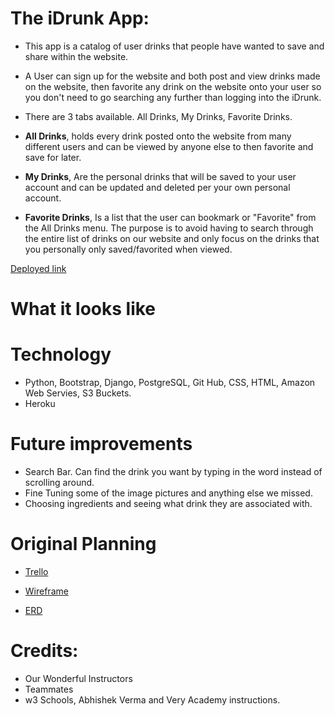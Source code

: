 # The iDrunk App:
* This app is a catalog of user drinks that people have wanted to save and share within the website.
* A User can sign up for the website and both post and view drinks made on the website, then favorite any drink on the website onto your user so you don't need to go searching any further than logging into the iDrunk.

* There are 3 tabs available. All Drinks, My Drinks, Favorite Drinks.
* **All Drinks**, holds every drink posted onto the website from many different users and
can be viewed by anyone else to then favorite and save for later.
* **My Drinks**, Are the personal drinks that will be saved to your user account and can be updated and deleted per your own personal account.
* **Favorite Drinks**, Is a list that the user can bookmark or "Favorite" from the All Drinks menu. The purpose is to avoid having to search through the entire list of drinks on our website and only focus on the drinks that you personally only saved/favorited when viewed.

[Deployed link](https://idrunk1.herokuapp.com/)

# What it looks like


# Technology
* Python, Bootstrap, Django, PostgreSQL, Git Hub, CSS, HTML, Amazon Web Servies, S3 Buckets. 
* Heroku

# Future improvements
* Search Bar. Can find the drink you want by typing in the word instead of scrolling around.
* Fine Tuning some of the image pictures and anything else we missed.
* Choosing ingredients and seeing what drink they are associated with.

# Original Planning
* [Trello](https://trello.com/b/xvOF2K4c/project-3)

* [Wireframe](https://lucid.app/lucidchart/b37eeeb6-d851-4f39-8b7d-98e64e00a41d/edit?beaconFlowId=FD245051A2B9BC40&invitationId=inv_58d62b7d-a662-4f43-954d-e5a4904de330&page=uP1BopAARZY8#)

* [ERD](https://lucid.app/lucidchart/f30ae6d6-fcfa-4bb7-9160-d8390b095a4b/edit?existing=1&token=9fec92b9e54e06d2ecd50feb9088bde8771c8161-eml%3Dliu.andrew625%2540gmail.com%26ts%3D1662073587%26uid%3D174449013&docId=f30ae6d6-fcfa-4bb7-9160-d8390b095a4b&shared=true&page=0_0&invitationId=inv_a9f9e64d-3774-4396-af0d-a3dff768d549#)

# Credits:
* Our Wonderful Instructors
* Teammates
* w3 Schools, Abhishek Verma and Very Academy instructions.
